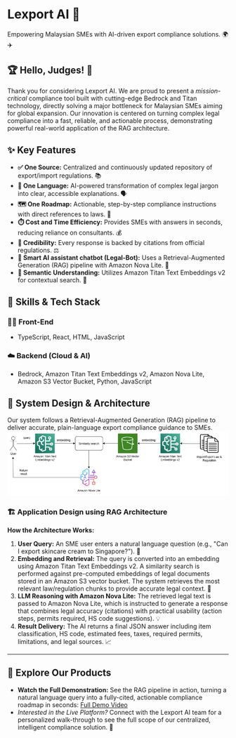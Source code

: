 # **Lexport AI** 🤖
Empowering Malaysian SMEs with AI-driven export compliance solutions. 🌍✈️

## 🏆 Hello, Judges! 🌟
Thank you for considering Lexport AI. We are proud to present a *mission-critical* compliance tool built with cutting-edge Bedrock and Titan technology, directly solving a major bottleneck for Malaysian SMEs aiming for global expansion. Our innovation is centered on turning complex legal compliance into a fast, reliable, and actionable process, demonstrating powerful real-world application of the RAG architecture.

## ✨ Key Features

* **✅ One Source:** Centralized and continuously updated repository of export/import regulations. 📚
* **💬 One Language:** AI-powered transformation of complex legal jargon into clear, accessible explanations. 🗣️
* **🗺️ One Roadmap:** Actionable, step-by-step compliance instructions with direct references to laws. 🧭
* **⏱️ Cost and Time Efficiency:** Provides SMEs with answers in seconds, reducing reliance on consultants. 💰
* **📜 Credibility:** Every response is backed by citations from official regulations. ⚖️
* **🤖 Smart AI assistant chatbot (Legal-Bot):** Uses a Retrieval-Augmented Generation (RAG) pipeline with Amazon Nova Lite. 🧠
* **🧠 Semantic Understanding:** Utilizes Amazon Titan Text Embeddings v2 for contextual search. 🔎

## 🧠 Skills & Tech Stack

### 🧑‍💻 Front-End
* TypeScript, React, HTML, JavaScript

### ☁️ Backend (Cloud & AI)
* Bedrock, Amazon Titan Text Embeddings v2, Amazon Nova Lite, Amazon S3 Vector Bucket, Python, JavaScript

## 🧩 System Design & Architecture
Our system follows a Retrieval-Augmented Generation (RAG) pipeline to deliver accurate, plain-language export compliance guidance to SMEs.
<img src="Architecture-Diagram/image.jpg" />

### 🏗️ Application Design using RAG Architecture

**How the Architecture Works:**

1.  **User Query:** An SME user enters a natural language question (e.g., "Can I export skincare cream to Singapore?"). 💬
2.  **Embedding and Retrieval:** The query is converted into an embedding using Amazon Titan Text Embeddings v2. A similarity search is performed against pre-computed embeddings of legal documents stored in an Amazon S3 vector bucket. The system retrieves the most relevant law/regulation chunks to provide accurate legal context. 📂
3.  **LLM Reasoning with Amazon Nova Lite:** The retrieved legal text is passed to Amazon Nova Lite, which is instructed to generate a response that combines legal accuracy (citations) with practical usability (action steps, permits required, HS code suggestions). 💡
4.  **Result Delivery:** The AI returns a final JSON answer including item classification, HS code, estimated fees, taxes, required permits, limitations, and legal sources. 📈

---

## 🚀 Explore Our Products
* **Watch the Full Demonstration:** See the RAG pipeline in action, turning a natural language query into a fully-cited, actionable compliance roadmap in seconds: [Full Demo Video](https://drive.google.com/file/d/1JvQ8lJffWNAoFS_vt2qtdHuw4jtiQKEM/view)
* *Interested in the Live Platform?* Connect with the Lexport AI team for a personalized walk-through to see the full scope of our centralized, intelligent compliance solution. 🤝
